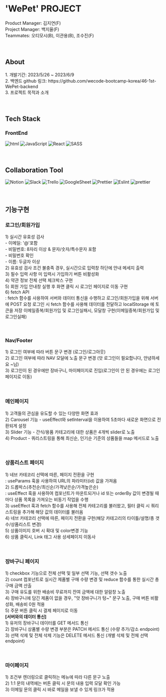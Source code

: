 <h1>'WePet' PROJECT</h1>
Product Manager: 김지연(F) <br />
Project Manager: 백지율(F) <br />
Teammates: 오티모시(B), 이관용(B), 조수진(F) <br />
<br />
<br />
<h2>About</h2>
1.  개발기간: 2023/5/26 ~ 2023/6/9<br />
2.  백엔드 github 링크: https://github.com/wecode-bootcamp-korea/46-1st-WePet-backend<br />
3.  프로젝트 목적과 소개<br />


<br />
<br />
<h2>Tech Stack</h2>

<h3>FrontEnd</h3>
<div>
<img src="https://img.shields.io/badge/HTML-239120?style=for-the-badge&logo=html5&logoColor=white" alt="html">
<img src="https://img.shields.io/badge/JavaScript-F7DF1E?style=for-the-badge&logo=javascript&logoColor=black" alt="JavaScript">
<img src="https://img.shields.io/badge/React-20232A?style=for-the-badge&logo=react&logoColor=61DAFB" alt="React">
<img src="https://img.shields.io/badge/Sass-CC6699?style=for-the-badge&logo=sass&logoColor=white" alt="SASS">
</div>
<br />
<br />
<h2>Collaboration Tool</h2>
<div>
<img src="https://img.shields.io/badge/Notion-000000?style=for-the-badge&logo=notion&logoColor=white" alt="Notion">
<img src="https://img.shields.io/badge/Slack-4A154B?style=for-the-badge&logo=slack&logoColor=white" alt="Slack">
<img src="https://img.shields.io/badge/Trello-0052CC?style=for-the-badge&logo=trello&logoColor=white" alt="Trello">
<img src="https://img.shields.io/badge/Google%20Sheets-34A853?style=for-the-badge&logo=google-sheets&logoColor=white" alt="GoogleSheet">
<img src="https://img.shields.io/badge/prettier-1A2C34?style=for-the-badge&logo=prettier&logoColor=F7BA3E" alt="Prettier">
<img src="https://img.shields.io/badge/eslint-3A33D1?style=for-the-badge&logo=eslint&logoColor=white" alt="Eslint">
<img src="https://img.shields.io/badge/prettier-1A2C34?style=for-the-badge&logo=prettier&logoColor=F7BA3E" alt="prettier">
</div>
<br />
<br />
<h2>기능구현</h2>

<h3>로그인/회원가입</h3>
<span>1) 실시간 유효성 검사</span> <br />
- 이메일: '@'포함<br />
- 비밀번호: 8자리 이상 & 문자/숫자/특수문자 포함 <br />
- 비밀번호 확인 <br /> 
- 이름: 두글자 이상 <br /> 
<span>2) 유효성 검사 조건 불충족 경우, 실시간으로 입력창 하단에 안내 메세지 출력</span> <br />
<span>3) 필수 입력 사항 미 입력시 가입하기 버튼 비활성화</span> <br />
<span>4) 약관 정보 전체 선택 체크박스 구현</span> <br />
<span>5) 회원 가입 안내창 실행 후 화면 클릭 시 로그인 페이지로 이동 구현</span> <br />
<span>6) fetch API </span> <br />
  : fetch 함수를 사용하여 서버와 데이터 통신을 수행하고 로그인/회원가입을 위해 서버에 POST 요청
   로그인 시 fetch 함수를 사용해 데이터를 전달하고 localStorage 에 토큰을 저장
   이메일중복/회원가입 및 로그인실패시, 모달창 구현(이메일중복/회원가입 및 로그인실패)<br />
<br />
<br />
<h3>Nav/Footer</h3>
<span>1) 로그인 여부에 따라 버튼 문구 변경 (로그인/로그아웃)</span> <br />
<span>2) 로그인 여부에 따라 NAV 모달에 노출 문구 변경 (앗 로그인이 필요합니다, 안녕하세요 ~님)</span> <br />
<span>3) 로그인이 된 경우에만 장바구니, 마이페이지로 진입(로그인이 안 된 경우에는 로그인 페이지로 이동)</span> <br />
<br />
<br />
<h3>메인페이지</h3>
<span>1) 고객들의 관심을 유도할 수 있는 다양한 화면 효과</span> <br />
<span>2) Carousel 기능 - useEffect와 setInterval을 이용하여 5초마다 새로운 화면으로 전환되게 설정</span> <br />
<span>3) Slider 기능 - 간식/용품 카테고리에 대한 상품은 4개씩 slider로 노출</span> <br />
<span>4) Product - 쿼리스트링을 통해 최신순, 인기순 기준의 상품들을 map 메서드로 노출</span> <br />
<br />
<br />

<h3>상품리스트 페이지</h3>
<span>1) 네브 카테코리 선택에 따른, 페이지 전환을 구현</span> <br />
: useParams 훅을 사용하여 URL의 파라미터(id) 값을 가져옴 <br />
<span>2) 드롭박스(추천순/최신순/가격낮은순/가격높은순)</span> <br />
: useEffect 훅을 사용하여 컴포넌트가 마운트되거나 id 또는 orderBy 값이 변경될 때마다 상품 목록을 가져오는 비동기 작업을 수행<br />
<span>3) useEffect 훅과 fetch 함수를 사용해 전체 카테고리를 불러왔고, 필터 클릭 시 쿼리 스트링을 추가해 해당 값의 데이터를 불러옴</span> <br />
<span>4) 네브 카테코리 선택에 따른, 페이지 전환을 구현(해당 카테고리의 타이틀/설명/총 갯수/상품리스트 변경)</span> <br />
<span>5) 상품이미지 호버 시 확대 및 color변경 기능</span> <br />
<span>6) 상품 클릭시, Link 태그 사용 상세페이지 이동사</span> <br />
<br />
<br />
<h3>장바구니 페이지</h3>
<span>1) checkbox 기능으로 전체 선택 및 일부 선택 기능, 선택 갯수 노출</span> <br />
<span>2) count 컴포넌트로 실시간 제품별 구매 수량 변경 및 reduce 함수를 통한 실시간 총 구매 금액 산출</span> <br />
<span>3) 구매 유도를 위한 배송비 무료까지 잔여 금액에 대한 알람창 노출</span> <br />
<span>4) 장바구니에 담긴 제품이 없을 경우, "앗 장바구니가 텅~" 문구 노출, 구매 버튼 비활성화, 배송비 0원 적용</span> <br />
<span>5) 주문 버튼 클릭 시 결제 페이지로 이동</span> <br />
<b>[서버와의 데이터 통신]</b> <br />
<span>1) 유저의 장바구니 데이터를 GET 메서드 통신</span> <br />
<span>2) 장바구니 상품별 수량 변경 부분은 PATCH 메서드 통신 (수량 추가/감소 endpoint)</span> <br />
<span>3) 선택 삭제 및 전체 삭제 기능은 DELETE 메서드 통신 (개별 삭제 및 전체 선택 endpoint)</span> <br />
<br />
<br />
<h3>마이페이지</h3>
<span>1) 조건부 렌더링으로 클릭하는 메뉴에 따라 다른 문구 노출</span> <br />
<span>2) 1:1 문의 내역에는 버튼 클릭 시 문의 내용 입력 모달 확인 가능</span> <br />
<span>3) 이메일 문의 클릭 시 바로 메일을 보낼 수 있게 링크가 적용</span> <br />




